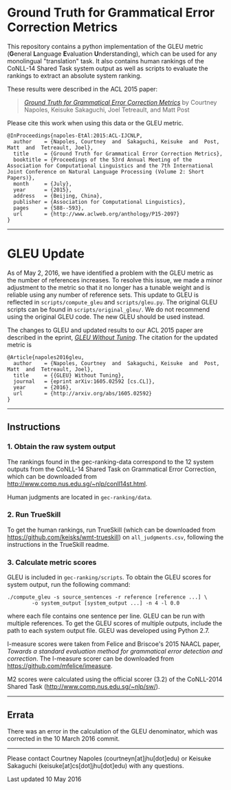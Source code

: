 # Ground Truth for Grammatical Error Correction Metrics


This repository contains a python implementation of the GLEU metric
(**G**eneral **L**anguage **E**valuation **U**nderstanding), which
can be used for any monolingual "translation" task. It also contains
human rankings of the CoNLL-14 Shared Task system output as well as
scripts to evaluate the rankings to extract an absolute system
ranking.

These results were described in the ACL 2015 paper:

> [*Ground Truth for Grammatical Error Correction Metrics*](http://www.aclweb.org/anthology/P/P15/P15-2097.pdf)
by Courtney Napoles, Keisuke Sakaguchi, Joel Tetreault, and Matt Post

Please cite this work when using this data or the GLEU metric.

    @InProceedings{napoles-EtAl:2015:ACL-IJCNLP,
      author    = {Napoles, Courtney  and  Sakaguchi, Keisuke  and  Post, Matt  and  Tetreault, Joel},
      title     = {Ground Truth for Grammatical Error Correction Metrics},
      booktitle = {Proceedings of the 53rd Annual Meeting of the Association for Computational Linguistics and the 7th International Joint Conference on Natural Language Processing (Volume 2: Short Papers)},
      month     = {July},
      year      = {2015},
      address   = {Beijing, China},
      publisher = {Association for Computational Linguistics},
      pages     = {588--593},
      url       = {http://www.aclweb.org/anthology/P15-2097}
    }

---

# GLEU Update

As of May 2, 2016, we have identified a problem with the GLEU metric as the number of references increases. 
To resolve this issue, we made a minor adjustment to the metric so that it no longer has a tunable weight and is reliable using any number of reference sets.
This update to GLEU is reflected in `scripts/compute_gleu` and `scripts/gleu.py`.
The original GLEU scripts can be found in `scripts/original_gleu/`.
We do not recommend using the original GLEU code. The new GLEU should be used instead.

The changes to GLEU and updated results to our ACL 2015 paper are described in the eprint, [*GLEU Without Tuning*](http://arxiv.org/abs/1605.02592).
The citation for the updated metric is

    @Article{napoles2016gleu,
      author    = {Napoles, Courtney  and  Sakaguchi, Keisuke  and  Post, Matt  and  Tetreault, Joel},
      title     = {{GLEU} Without Tuning},
      journal   = {eprint arXiv:1605.02592 [cs.CL]},
      year      = {2016},
      url       = {http://arxiv.org/abs/1605.02592}
    }

---

## Instructions

### 1. Obtain the raw system output

The rankings found in the gec-ranking-data correspond to the 12 system outputs
from the CoNLL-14 Shared Task on Grammatical Error Correction, which can be 
downloaded from <http://www.comp.nus.edu.sg/~nlp/conll14st.html>.

Human judgments are located in `gec-ranking/data`.

### 2. Run TrueSkill

To get the human rankings, run TrueSkill (which can be downloaded from
<https://github.com/keisks/wmt-trueskill>) on `all_judgments.csv`, following
the instructions in the TrueSkill readme.

### 3. Calculate metric scores

GLEU is included in `gec-ranking/scripts`. To obtain the GLEU scores for 
system output, run the following command:

```
./compute_gleu -s source_sentences -r reference [reference ...] \
        -o system_output [system_output ...] -n 4 -l 0.0
```
    
where each file contains one sentence per line. GLEU can be run with multiple
references. To get the GLEU scores of multiple outputs, include the path to 
each system output file. GLEU was developed using Python 2.7.

I-measure scores were taken from Felice and Briscoe's 2015 NAACL paper,
*Towards a standard evaluation method for grammatical error detection and 
correction*. The I-measure scorer can be downloaded from 
<https://github.com/mfelice/imeasure>.

M2 scores were calculated using the official scorer (3.2) of the CoNLL-2014 Shared Task (<http://www.comp.nus.edu.sg/~nlp/sw/>).

---

## Errata

There was an error in the calculation of the GLEU denominator, which was corrected in the 10 March 2016 commit. 

---

Please contact Courtney Napoles (courtneyn[at]jhu[dot]edu) or Keisuke Sakaguchi (keisuke[at]cs[dot]jhu[dot]edu) with any questions.

Last updated 10 May 2016
